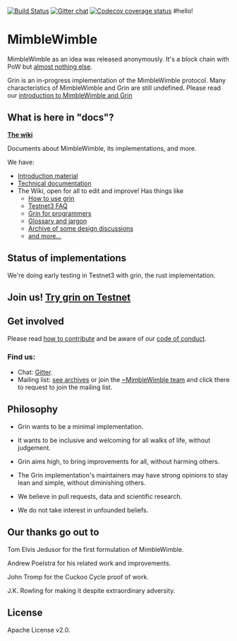 [![Build Status](https://travis-ci.org/mimblewimble/grin.svg?branch=master)](https://travis-ci.org/mimblewimble/grin)
[![Gitter chat](https://badges.gitter.im/grin_community/Lobby.png)](https://gitter.im/grin_community/Lobby)
[![Codecov coverage status](https://codecov.io/gh/mimblewimble/grin/branch/master/graph/badge.svg)](https://codecov.io/gh/mimblewimble/grin)
#hello!
# MimbleWimble

MimbleWimble as an idea was released anonymously. It's a block chain with PoW but [almost nothing else](https://github.com/mimblewimble/docs/wiki/No-this,-no-that).

Grin is an in-progress implementation of the MimbleWimble protocol.
Many characteristics of MimbleWimble and Grin are still undefined.
Please read our [introduction to MimbleWimble and Grin](https://github.com/mimblewimble/grin/blob/master/doc/intro.md)

## What is here in "docs"?

[__The wiki__](https://github.com/mimblewimble/docs/wiki/)

Documents about MimbleWimble, its implementations, and more.

We have:
 - [Introduction material](https://github.com/mimblewimble/grin/blob/master/doc/intro.md)
 - [Technical documentation](https://github.com/mimblewimble/grin/tree/master/doc)
 - The Wiki, open for all to edit and improve! Has things like
   - [How to use grin](https://github.com/mimblewimble/docs/wiki/Testnet3-troubleshooting)
   - [Testnet3 FAQ](https://github.com/mimblewimble/docs/wiki/Building-Testnet3)
   - [Grin for programmers](https://github.com/mimblewimble/docs/wiki/Hacking-and-contributing)
   - [Glossary and jargon](https://github.com/mimblewimble/docs/wiki/Jargon-file-and-glossary)
   - [Archive of some design discussions](https://github.com/mimblewimble/docs/wiki/Design-discussions)
   - [and more...](https://github.com/mimblewimble/docs/wiki/)

## Status of implementations

We're doing early testing in Testnet3 with grin, the rust implementation.

Join us! [__Try grin on Testnet__](https://github.com/mimblewimble/grin/blob/master/doc/build.md)
-----------

## Get involved

Please read [how to contribute](https://github.com/mimblewimble/grin/blob/master/CONTRIBUTING.md)
and be aware of our
[code of conduct](https://github.com/mimblewimble/grin/blob/master/CODE_OF_CONDUCT.md).

### Find us:

* Chat: [Gitter](https://gitter.im/grin_community/Lobby).
* Mailing list: [see archives](https://lists.launchpad.net/mimblewimble/) or
join the [~MimbleWimble team](https://launchpad.net/~mimblewimble)
and click there to request to join the mailing list.

## Philosophy

* Grin wants to be a minimal implementation.

* It wants to be inclusive and welcoming for all walks of life, without judgement.

* Grin aims high, to bring improvements for all, without harming others.

* The Grin implementation's maintainers may have strong opinions
to stay lean and simple, without diminishing others.

* We believe in pull requests, data and scientific research.

* We do not take interest in unfounded beliefs.

## Our thanks go out to

Tom Elvis Jedusor for the first formulation of MimbleWimble.

Andrew Poelstra for his related work and improvements.

John Tromp for the Cuckoo Cycle proof of work.

J.K. Rowling for making it despite extraordinary adversity.

## License

Apache License v2.0.
